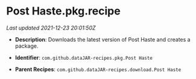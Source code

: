 # Post Haste.pkg.recipe

_Last updated 2021-12-23 20:01:50Z_

- **Description**: Downloads the latest version of Post Haste and creates a package.

- **Identifier**: `com.github.dataJAR-recipes.pkg.Post Haste`

- **Parent Recipes**: `com.github.dataJAR-recipes.download.Post Haste`
